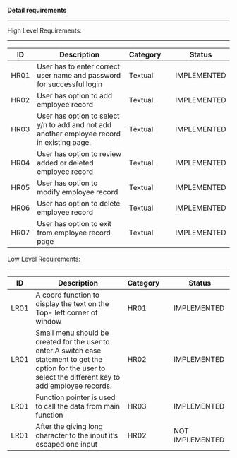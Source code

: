 **Detail requirements**
_ _ _ _ _ _ _ _ _ _ 
High Level Requirements:
_ _ _ _ _ _ _ _ _ _ 
| ID  | Description  | Category  |   | Status  |
|---|---|---|---|---|
| HR01  |User has to enter correct user name and password for successful login   | Textual  |   | IMPLEMENTED  |
| HR02  | User has option to add employee record  | Textual  |   |IMPLEMENTED   |
| HR03 | User has option to select y/n to add and not add another employee record in existing page.  | Textual  |   | IMPLEMENTED  |
| HR04  | User has option to review added or deleted employee record  | Textual  |   |IMPLEMENTED   |
| HR05  | User has option to modify employee record  | Textual  |   |IMPLEMENTED   |
| HR06  | User has option to delete employee record  |  Textual |   |IMPLEMENTED   |
| HR07  |  User has option to exit from employee record page |Textual   |   | IMPLEMENTED  |


Low Level Requirements:
_ _ _ _ _ _ _ _ _ _ _ _ 
|ID   | Description  | Category  |   |Status   |
|---|---|---|---|---|
| LR01  |A coord function to display the text on the Top- left corner of window   | HR01  |   | IMPLEMENTED  |
| LR01  | Small menu should be created for the user to enter.A switch case statement to get the option for the user to select the different key to add employee records.  | HR02  |   | IMPLEMENTED  |
| LR01  | Function pointer is used to call the data from main function  | HR03  |   | IMPLEMENTED  |
| LR01  | After the giving long character to the input it’s escaped one input  | HR02  |   | NOT IMPLEMENTED |


